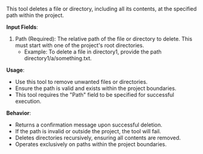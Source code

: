 This tool deletes a file or directory, including all its contents, at the specified path within the project.

**Input Fields**:
1. Path (Required): The relative path of the file or directory to delete. This must start with one of the project's root directories.
   - Example: To delete a file in directory1, provide the path directory1/a/something.txt.

**Usage**:
- Use this tool to remove unwanted files or directories.
- Ensure the path is valid and exists within the project boundaries.
- This tool requires the "Path" field to be specified for successful execution.

**Behavior**:
- Returns a confirmation message upon successful deletion.
- If the path is invalid or outside the project, the tool will fail.
- Deletes directories recursively, ensuring all contents are removed.
- Operates exclusively on paths within the project boundaries.
